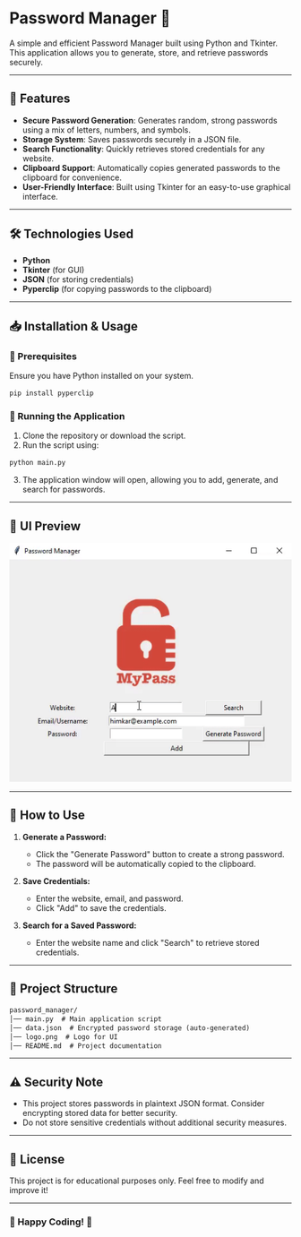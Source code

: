 # Password Manager 🔐

A simple and efficient Password Manager built using Python and Tkinter. This application allows you to generate, store, and retrieve passwords securely.

---

## 📌 Features

- **Secure Password Generation**: Generates random, strong passwords using a mix of letters, numbers, and symbols.
- **Storage System**: Saves passwords securely in a JSON file.
- **Search Functionality**: Quickly retrieves stored credentials for any website.
- **Clipboard Support**: Automatically copies generated passwords to the clipboard for convenience.
- **User-Friendly Interface**: Built using Tkinter for an easy-to-use graphical interface.

---

## 🛠️ Technologies Used

- **Python**
- **Tkinter** (for GUI)
- **JSON** (for storing credentials)
- **Pyperclip** (for copying passwords to the clipboard)

---

## 📥 Installation & Usage

### 🔹 Prerequisites
Ensure you have Python installed on your system.

```sh
pip install pyperclip
```

### 🔹 Running the Application
1. Clone the repository or download the script.
2. Run the script using:

```sh
python main.py
```

3. The application window will open, allowing you to add, generate, and search for passwords.

---

## 📸 UI Preview

![Password Manager UI](ui.gif)

---

## 🚀 How to Use

1. **Generate a Password:**
   - Click the "Generate Password" button to create a strong password.
   - The password will be automatically copied to the clipboard.

2. **Save Credentials:**
   - Enter the website, email, and password.
   - Click "Add" to save the credentials.

3. **Search for a Saved Password:**
   - Enter the website name and click "Search" to retrieve stored credentials.

---

## 📂 Project Structure

```
password_manager/
│── main.py  # Main application script
│── data.json  # Encrypted password storage (auto-generated)
│── logo.png  # Logo for UI
│── README.md  # Project documentation
```

---

## ⚠️ Security Note
- This project stores passwords in plaintext JSON format. Consider encrypting stored data for better security.
- Do not store sensitive credentials without additional security measures.

---

## 📜 License
This project is for educational purposes only. Feel free to modify and improve it!

---

### 🌟 Happy Coding! 🚀


